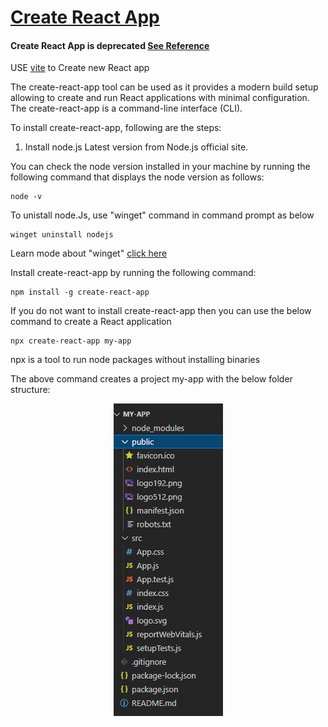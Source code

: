 # [Create React App](https://create-react-app.dev/docs/getting-started) #

#### Create React App is deprecated  [See Reference](https://react.dev/blog/2025/02/14/sunsetting-create-react-app) 

USE [vite](https://vite.dev) to Create new React app

The create-react-app tool can be used as it provides a modern build setup allowing to create and run React applications with minimal configuration. The create-react-app is a command-line interface (CLI).

To install create-react-app, following are the steps:

1. Install node.js Latest version from Node.js official site.

You can check the node version installed in your machine by running the following command that displays the node version as follows:

```
node -v
```

To unistall node.Js, use "winget" command in command prompt as below
```
winget uninstall nodejs
```

Learn mode about "winget"  [click here](https://learn.microsoft.com/en-us/windows/package-manager/winget/)

Install create-react-app by running the following command:
```
npm install -g create-react-app
```

If you do not want to install create-react-app then you can use the below command to create a React application
```
npx create-react-app my-app
```
npx is a tool to run node packages without  installing binaries

The above command creates a project my-app with the below folder structure:

<p align="center">
  <img src="/react_folder_structure.PNG" alt="react folder structure"/>
</p>

